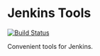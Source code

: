 # Jenkins Tools

[![Build Status](https://www.travis-ci.org/anxk/jenkins-tools.svg?branch=master)](https://www.travis-ci.org/anxk/jenkins-tools)

Convenient tools for Jenkins.
